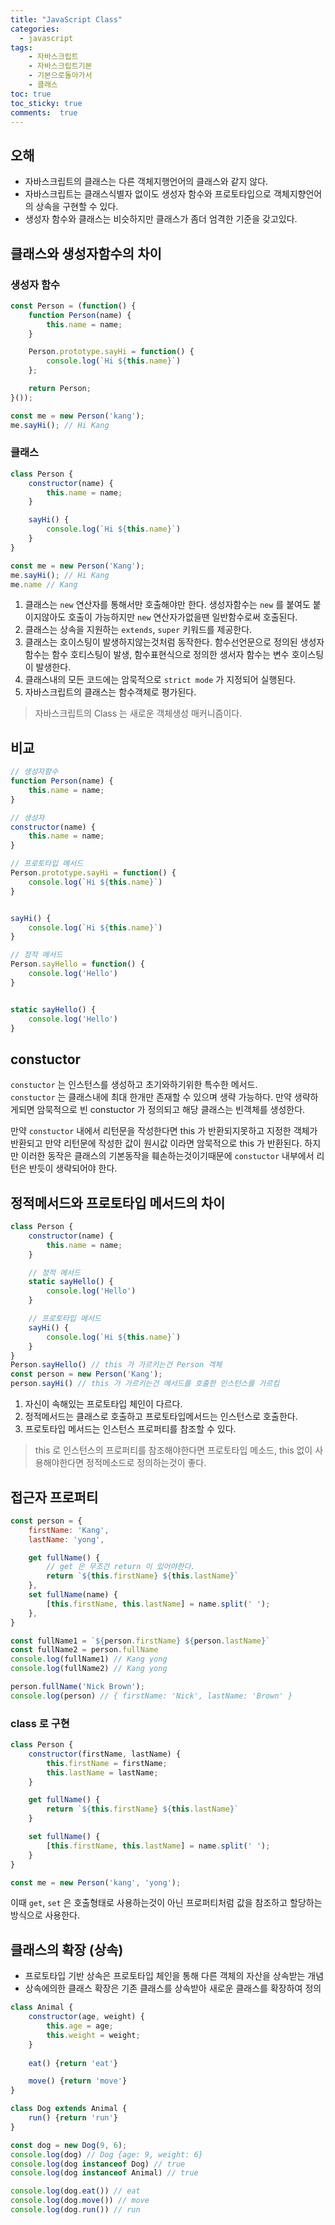 ```yaml
---
title: "JavaScript Class"
categories: 
  - javascript
tags: 
    - 자바스크립트
    - 자바스크립트기본
    - 기본으로돌아가서
    - 클래스
toc: true
toc_sticky: true
comments:  true
---
```


## 오해
- 자바스크립트의 클래스는 다른 객체지행언어의 클래스와 같지 않다.
- 자바스크립트는 클래스식별자 없이도 생성자 함수와 프로토타입으로 객체지향언어의 상속을 구현할 수 있다.
- 생성자 함수와 클래스는 비슷하지만 클래스가 좀더 엄격한 기준을 갖고있다.

## 클래스와 생성자함수의 차이
### 생성자 함수
```javascript
const Person = (function() {
    function Person(name) {
        this.name = name;
    }

    Person.prototype.sayHi = function() {
        console.log(`Hi ${this.name}`)
    };

    return Person;
}());

const me = new Person('kang');
me.sayHi(); // Hi Kang
```

### 클래스
```javascript
class Person {
    constructor(name) {
        this.name = name;
    }

    sayHi() {
        console.log(`Hi ${this.name}`)
    }
}

const me = new Person('Kang');
me.sayHi(); // Hi Kang
me.name // Kang
```
  

1. 클래스는 `new` 연산자를 통해서만 호출해야만 한다. 생성자함수는 `new` 를 붙여도 붙이지않아도 호출이 가능하지만 `new` 연산자가없을땐 일반함수로써 호출된다.
2. 클래스는 상속을 지원하는 `extends`, `super` 키워드를 제공한다.
3. 클래스는 호이스팅이 발생하지않는것처럼 동작한다. 함수선언문으로 정의된 생성자함수는 함수 호티스팅이 발생, 함수표현식으로 정의한 생서자 함수는 변수 호이스팅이 발생한다.
4. 클래스내의 모든 코드에는 암묵적으로 `strict mode` 가 지정되어 실행된다.
5. 자바스크립트의 클래스는 함수객체로 평가된다.

> 자바스크립트의 Class 는 새로운 객체생성 매커니즘이다.

## 비교
```javascript
// 생성자함수
function Person(name) {
    this.name = name;
}

// 생성자
constructor(name) {
    this.name = name;
}
```
  
```javascript
// 프로토타입 메서드
Person.prototype.sayHi = function() {
    console.log(`Hi ${this.name}`)
}


sayHi() {
    console.log(`Hi ${this.name}`)
}
```
  

```javascript
// 정적 메서드
Person.sayHello = function() {
    console.log('Hello')
}


static sayHello() {
    console.log('Hello')
}
```

## constuctor
`constuctor` 는 인스턴스를 생성하고 초기와하기위한 특수한 메서드.  
`constuctor` 는 클래스내에 최대 한개만 존재할 수 있으며 생략 가능하다. 만약 생략하게되면 암묵적으로 빈 constuctor 가 정의되고 해당 클래스는 빈객체를 생성한다.
  
만약 `constuctor` 내에서 리턴문을 작성한다면 this 가 반환되지못하고 지정한 객체가 반환되고 만약 리턴문에 작성한 값이 원시값 이라면 암묵적으로 this 가 반환된다. 하지만 이러한 동작은 클래스의 기본동작을 훼손하는것이기때문에 `constuctor` 내부에서 리턴은 반듯이 생략되어야 한다.

## 정적메서드와 프로토타입 메서드의 차이
```javascript
class Person {
    constructor(name) {
        this.name = name;
    }

    // 정적 메서드
    static sayHello() {
        console.log('Hello')
    }

    // 프로토타입 메서드
    sayHi() {
        console.log(`Hi ${this.name}`)
    }
}
Person.sayHello() // this 가 가르키는건 Person 객체
const person = new Person('Kang');
person.sayHi() // this 가 가르키는건 메서드를 호출한 인스턴스를 가르킴
```

1. 자신이 속해있는 프로토타입 체인이 다르다.
2. 정적메서드는 클래스로 호출하고 프로토타입메서드는 인스턴스로 호출한다.
3. 프로토타입 메서드는 인스턴스 프로퍼티를 참조할 수 있다.

> this 로 인스턴스의 프로퍼티를 참조해야한다면 프로토타입 메소드, this 없이 사용해야한다면 정적메소드로 정의하는것이 좋다.

## 접근자 프로퍼티
```javascript
const person = {
    firstName: 'Kang',
    lastName: 'yong',

    get fullName() {
        // get 은 무조건 return 이 있어야한다.
        return `${this.firstName} ${this.lastName}`
    },
    set fullName(name) {
        [this.firstName, this.lastName] = name.split(' ');
    },
}

const fullName1 = `${person.firstName} ${person.lastName}`
const fullName2 = person.fullName
console.log(fullName1) // Kang yong
console.log(fullName2) // Kang yong

person.fullName('Nick Brown');
console.log(person) // { firstName: 'Nick', lastName: 'Brown' }
```

### class 로 구현
```javascript
class Person {
    constructor(firstName, lastName) {
        this.firstName = firstName;
        this.lastName = lastName;
    }

    get fullName() {
        return `${this.firstName} ${this.lastName}`
    }

    set fullName() {
        [this.firstName, this.lastName] = name.split(' ');
    }
}

const me = new Person('kang', 'yong');
```

이때 `get`, `set` 은 호출형태로 사용하는것이 아닌 프로퍼티처럼 값을 참조하고 할당하는 방식으로 사용한다.

## 클래스의 확장 (상속)
- 프로토타입 기반 상속은 프로토타입 체인을 통해 다른 객체의 자산을 상속받는 개념
- 상속에의한 클래스 확장은 기존 클래스를 상속받아 새로운 클래스를 확장하여 정의

```javascript
class Animal {
    constructor(age, weight) {
        this.age = age;
        this.weight = weight;
    }
    
    eat() {return 'eat'}

    move() {return 'move'}
}

class Dog extends Animal {
    run() {return 'run'}
}

const dog = new Dog(9, 6);
console.log(dog) // Dog {age: 9, weight: 6}
console.log(dog instanceof Dog) // true
console.log(dog instanceof Animal) // true

console.log(dog.eat()) // eat
console.log(dog.move()) // move
console.log(dog.run()) // run
```